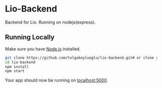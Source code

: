 # Lio-Backend

Backend for Lio. Running on nodejs(express).

## Running Locally

Make sure you have [Node.js](http://nodejs.org/) installed.

```sh
git clone https://github.com/tolgakoyluoglu/lio-backend.git# or clone your own fork
cd lio-backend
npm install
npm start
```

Your app should now be running on [localhost:5000](http://localhost:5000/).
